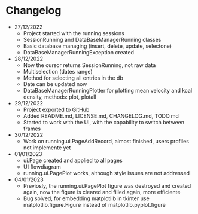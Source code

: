 # Changelog
+ 27/12/2022
  - Project started with the running sessions
  - SessionRunning and DataBaseManagerRunning classes
  - Basic database managing (insert, delete, update, selectone)
  - DataBaseManagerRunningException created
+ 28/12/2022
  - Now the cursor returns SessionRunning, not raw data
  - Multiselection (dates range)
  - Method for selecting all entries in the db
  - Date can be updated now
  - DataBaseManagerRunningPlotter for plotting mean velocity and kcal density, methods: plot, plotall
+ 29/12/2022
  - Project exported to GitHub
  - Added README.md, LICENSE.md, CHANGELOG.md, TODO.md
  - Started to work with the UI, with the capability to switch between frames
+ 30/12/2022
  - Work on running.ui.PageAddRecord, almost finished, users profiles not implemente yet
+ 01/01/2023
  - ui.Page created and applied to all pages
  - UI flowdiagram
  - running.ui.PagePlot works, although style issues are not addressed
+ 04/01/2023
  - Previosly, the running.ui.PagePlot figure was destroyed and created again, now the figure is cleared and filled again, more efficiente
  - Bug solved, for embedding matplotlib in tkinter use matplotlib.figure.Figure instead of matplotlib.pyplot.figure